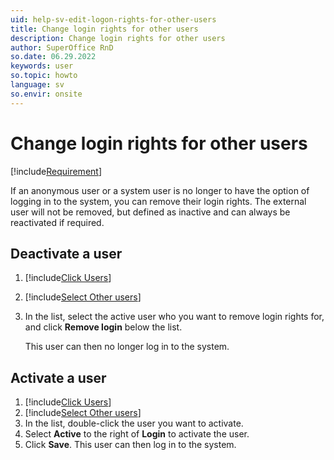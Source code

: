 ```yaml
---
uid: help-sv-edit-logon-rights-for-other-users
title: Change login rights for other users
description: Change login rights for other users
author: SuperOffice RnD
so.date: 06.29.2022
keywords: user
so.topic: howto
language: sv
so.envir: onsite
---
```


# Change login rights for other users

[!include[Requirement](includes/note-users-that-req-es.md)]

If an anonymous user or a system user is no longer to have the option of logging in to the system, you can remove their login rights. The external user will not be removed, but defined as inactive and can always be reactivated if required.

## Deactivate a user

1. [!include[Click Users](includes/goto-users.md)]
2. [!include[Select Other users](includes/select-other-users.md)]
3. In the list, select the active user who you want to remove login rights for, and click **Remove login** below the list.

    This user can then no longer log in to the system.

## Activate a user

1. [!include[Click Users](includes/goto-users.md)]
2. [!include[Select Other users](includes/select-other-users.md)]
3. In the list, double-click the user you want to activate.
4. Select **Active** to the right of **Login** to activate the user.
5. Click **Save**. This user can then log in to the system.

<!-- Referenced links -->

<!-- Referenced images -->

